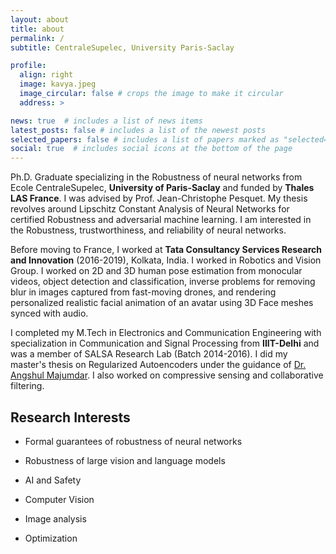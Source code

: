 ```yaml
---
layout: about
title: about
permalink: /
subtitle: CentraleSupelec, University Paris-Saclay

profile:
  align: right
  image: kavya.jpeg
  image_circular: false # crops the image to make it circular
  address: >

news: true  # includes a list of news items
latest_posts: false # includes a list of the newest posts
selected_papers: false # includes a list of papers marked as "selected={true}"
social: true  # includes social icons at the bottom of the page
---
```


Ph.D. Graduate specializing in the Robustness of neural networks from  Ecole CentraleSupelec, **University of Paris-Saclay** and funded by **Thales LAS France**. I was advised by Prof. Jean-Christophe Pesquet. My thesis revolves around Lipschitz Constant Analysis of Neural Networks for certified Robustness and adversarial machine learning. I am interested in the Robustness, trustworthiness, and reliability of neural networks. 

Before moving to France, I worked at **Tata Consultancy Services Research and Innovation** (2016-2019), Kolkata, India. I worked in Robotics and Vision Group. I worked on 2D and 3D human pose estimation from monocular videos, object detection and classification, inverse problems for removing blur in images captured from fast-moving drones, and rendering personalized realistic facial animation of an avatar using 3D Face meshes synced with audio. 

I completed my M.Tech in Electronics and Communication Engineering with specialization in Communication and Signal Processing from **IIIT-Delhi** and was a member of SALSA Research Lab (Batch 2014-2016). I did my master's thesis on Regularized Autoencoders under the guidance of [Dr. Angshul Majumdar](https://www.iiitd.edu.in/~angshul/). I also worked on compressive sensing and collaborative filtering. 

## Research Interests 
- Formal guarantees of robustness of neural networks

- Robustness of large vision and language models

- AI and Safety 

- Computer Vision

- Image analysis

- Optimization
